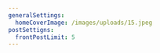 ```yaml
---
generalSettings:
  homeCoverImage: /images/uploads/15.jpeg
postSettigns:
  frontPostLimit: 5
---
```


